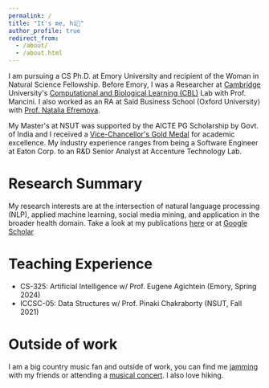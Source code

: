 ```yaml
---
permalink: /
title: "It's me, hi👋"
author_profile: true
redirect_from: 
  - /about/
  - /about.html
---
```

<div style="font-size: 14px;">

I am pursuing a CS Ph.D. at Emory University and recipient of the Woman in Natural Science Fellowship. Before Emory, I was a Researcher at <a href="https://neuroscience.cam.ac.uk/member/srajwal/" target="_blank">Cambridge</a> University's <a href="https://cbl-website.onrender.com/" target="_blank">Computational and Biological Learning (CBL)</a> Lab with Prof. Mancini. I also worked as an RA at Saïd Business School (Oxford University) with <a href="https://www.research.ox.ac.uk/researchers/natalia-efremova" target="_blank">Prof. Natalia Efremova</a>.

My Master's at NSUT was supported by the AICTE PG Scholarship by Govt. of India and I received a <a href="https://www.linkedin.com/feed/update/urn:li:activity:7108505289506627584/" target="_blank">Vice-Chancellor's Gold Medal</a> for academic excellence. My industry experience ranges from being a Software Engineer at Eaton Corp. to an R&D Senior Analyst at Accenture Technology Lab.

# Research Summary
My research interests are at the intersection of natural language processing (NLP), applied machine learning, social media mining, and application in the broader health domain. Take a look at my publications <a href="https://swati-rajwal.github.io/publications/" target="_blank">here</a> or at <a href="https://scholar.google.com/citations?user=6AfEraYAAAAJ&hl=en&inst=15365353816232672843" target="_blank">Google Scholar</a>

# Teaching Experience
* CS-325: Artificial Intelligence w/ Prof. Eugene Agichtein (Emory, Spring 2024)
* ICCSC-05: Data Structures w/ Prof. Pinaki Chakraborty (NSUT, Fall 2021)

# Outside of work
I am a big country music fan and outside of work, you can find me <a href="https://www.youtube.com/watch?v=cgm9iGAupL0" target="_blank">jamming</a> with my friends or attending a <a href="https://www.youtube.com/shorts/kZzM2gNb-6c" target="_blank">musical concert</a>. I also love hiking.

</div>
